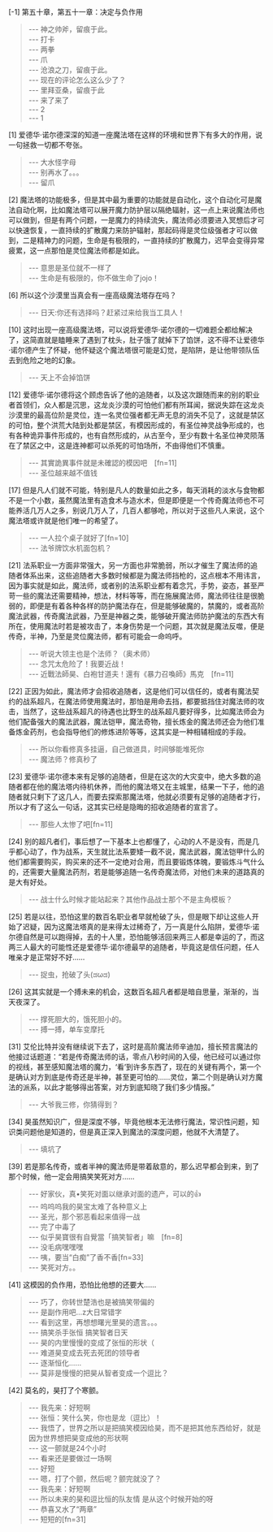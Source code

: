 
[-1] 第五十章，第五十一章：决定与负作用
>--- 神之帅斧，留痕于此。<br>
>--- 打卡<br>
>--- 两拳<br>
>--- 爪<br>
>--- 沧浪之刀，留痕于此。<br>
>--- 现在的评论怎么这么少了？<br>
>--- 里拜亚桑，留痕于此<br>
>--- 来了来了<br>
>--- 2<br>
>--- 1<br>

[1] 爱德华·诺尔德深深的知道一座魔法塔在这样的环境和世界下有多大的作用，说一句拯救一切都不夸张。
>--- 大水怪字母<br>
>--- 别再水了。。。<br>
>--- 留爪<br>

[2] 魔法塔的功能极多，但是其中最为重要的功能就是自动化，这个自动化可是魔法自动化啊，比如魔法塔可以展开魔力防护层以隔绝辐射，这一点上来说魔法师也可以做到，但是有两个问题，一是魔力的持续流失，魔法师必须要进入冥想后才可以快速恢复，一直持续的扩散魔力来防护辐射，那起码得是灵位级强者才可以做到，二是精神力的问题，生命是有极限的，一直持续的扩散魔力，迟早会变得异常疲累，这一点那怕是灵位魔法师都是如此。
>--- 意思是圣位就不一样了<br>
>--- 生命是有极限的，你不做生命了jojo！<br>

[6] 所以这个沙漠里当真会有一座高级魔法塔存在吗？
>--- 日天:你还有选择吗？赶紧过来给我当工具人！<br>

[10] 这时出现一座高级魔法塔，可以说将爱德华·诺尔德的一切难题全都给解决了，这简直就是瞌睡来了遇到了枕头，肚子饿了就掉下了馅饼，这不得不让爱德华·诺尔德产生了怀疑，他怀疑这个魔法塔很可能是幻觉，是陷阱，是让他带领队伍去到危险之地的幻象。
>--- 天上不会掉馅饼<br>

[12] 爱德华·诺尔德将这个顾虑告诉了他的追随者，以及这次跟随而来的别的职业者首领们，众人都是沉思，这龙炎沙漠的可怕他们都有所耳闻，据说失踪在这龙炎沙漠里的最高位阶是灵位，连一名灵位强者都无声无息的消失不见了，这就是禁区的可怕，整个洪荒大陆到处都是禁区，有模因形成的，有圣位神灵战争形成的，也有各种诡异事件形成的，也有自然形成的，从古至今，至少有数十名圣位神灵陨落在了禁区之中，这是连神都可以杀死的可怕场所，不由得他们不慎重。
>--- 其實詭異事件就是未確認的模因吧　[fn=11]<br>
>--- 圣位越来越不值钱<br>

[17] 但是凡人们就不可能，特别是凡人的数量如此之多，每天消耗的淡水与食物都不是一个小数，虽然魔法里有造食术与造水术，但是即便是一个传奇魔法师也不可能养活几万人之多，别说几万人了，几百人都够呛，所以对于这些凡人来说，这个魔法塔或许就是他们唯一的希望了。
>--- 一人拉个桌子就好了[fn=10]<br>
>--- 法爷牌饮水机面包机？<br>

[21] 法系职业一方面非常强大，另一方面也非常脆弱，所以才催生了魔法师的追随者体系出来，这些追随者大多数时候都是为魔法师挡枪的，这点根本不用讳言，因为事实就是如此，魔法师，或者别的法系职业都有着念咒，手势，姿态，甚至严苛一些的魔法还需要精神，想法，材料等等，而在施展魔法师，魔法师往往是很脆弱的，即便是有着各种各样的防护魔法存在，但是能够破魔的，禁魔的，或者高阶魔法武器，传奇魔法武器，乃至是神器之类，能够破开魔法师防护魔法的东西大有所在，使用魔法时若是被攻击了，本身伤势是一个问题，其次就是魔法反噬，便是传奇，半神，乃至是灵位魔法师，都有可能会一命呜呼。
>--- 听说大领主也是个法师？（奥术师）<br>
>--- 念咒太危险了！我要近战！<br>
>--- 近戰法師昊、白袍甘道夫！還有《暴力召喚師》馬克　[fn=11]<br>

[22] 正因为如此，魔法师才会招收追随者，这是他们可以信任的，或者有魔法契约的战系超凡，在魔法师使用魔法时，那怕是用命去挡，都要抵挡住对魔法师的攻击，当然了，这些战系超凡的待遇也比野生的战系超凡要好得多，比如魔法师会为他们配备强大的魔法武器，魔法铠甲，魔法奇物，擅长炼金的魔法师还会为他们准备炼金药剂，也会指导他们的修炼进阶等等，这其实是一种相辅相成的手段。
>--- 所以你看修真多挂逼，自己做道具，时间够能堆死你<br>
>--- 魔法师？修真秒了<br>

[23] 爱德华·诺尔德本来有足够的追随者，但是在这次的大灾变中，绝大多数的追随者都在他的魔法塔内待机休养，而他的魔法塔又在主城里，结果一下子，他的追随者就只剩下了这几人，而要去探索那魔法塔，他就必须要有足够的追随者才行，所以才有了这么一句话，这其实已经是隐晦的招收追随者的宣言了。
>--- 那些人太惨了吧[fn=11]<br>

[24] 别的超凡者们，事后想了一下基本上也都懂了，心动的人不是没有，而是几乎都心动了，作为战系，天生就比法系要矮一截不说，魔法武器，魔法铠甲什么的他们都需要购买，购买来的还不一定绝对合用，而且要锻炼体魄，要锻炼斗气什么的，还需要大量魔法药剂，若是能够追随一名传奇魔法师，对他们未来的道路真的是大有好处。
>--- 战士什么时候才能站起来？其他作品战士那个不是主角模板？<br>

[25] 若是以往，恐怕这里的数百名职业者早就枪破了头，但是眼下却让这些人开始了迟疑，因为这魔法塔真的是来得太过稀奇了，万一真是什么陷阱，爱德华·诺尔德自然是可以跑得掉，去的十人里，恐怕能够活回来两三人都是幸运的了，而这两三人最大的可能性还是爱德华·诺尔德最早的追随者，毕竟这是信任问题，任人唯亲才是正常好不好……
>--- 捉虫，抢破了头(ಡωಡ)<br>

[26] 这其实就是一个搏未来的机会，这数百名超凡者都是暗自思量，渐渐的，当天夜深了。
>--- 撑死胆大的，饿死胆小的。<br>
>--- 搏一搏，单车变摩托<br>

[31] 艾伦比特并没有继续说下去了，这时是高阶魔法师辛迪加，擅长预言魔法的他接过话题道：“若是传奇魔法师的话，零点八秒时间的入侵，他已经可以通过你的视线，甚至感知魔法塔的魔力，‘看’到许多东西了，现在的关键有两个，第一个是确认对方到底是传奇还是半神，甚至更可怕的……灵位，第二个则是确认对方魔法的派系，以此才能够得出答案，对方到底知晓了我们多少情报。”
>--- 大爷我三修，你猜得到？<br>

[34] 昊虽然知识广，但是深度不够，毕竟他根本无法修行魔法，常识性问题，知识类问题他是知道的，但是真正深入到魔法的深度问题，他就不大清楚了。
>--- 填坑了<br>

[39] 若是那名传奇，或者半神的魔法师是带着敌意的，那么迟早都会到来，到了那个时候，他一定会用搞笑笑死对方……
>--- 好家伙，真•笑死对面以继承对面的遗产，可以的👍<br>
>--- 呜呜呜我的昊宝太难了各种意义上<br>
>--- 圣光，那个邪恶看起来值得一战<br>
>--- 完了中毒了<br>
>--- 似乎昊寶很有自覺當「搞笑智者」嘛　[fn=8]<br>
>--- 没毛病嘿嘿嘿<br>
>--- 咦，要当“白痴”了香不香[fn=33]<br>
>--- 笑死对方。。<br>

[41] 这模因的负作用，恐怕比他想的还要大……
>--- 巧了，你转世楚浩也是被搞笑带偏的<br>
>--- 是副作用吧…z大日常错字<br>
>--- 看到这里，再想想曙光里昊的遗言。。。<br>
>--- 搞笑杀手张恒
搞笑智者日天<br>
>--- 昊的内里慢慢的变成了张恒的形状（<br>
>--- 难道昊变成去死去死团的领导者<br>
>--- 逐渐恒化……<br>
>--- 莫非是慢慢的把昊从智者变成一个逗比？<br>

[42] 莫名的，昊打了个寒颤。
>--- 我先来：好短啊<br>
>--- 张恒：笑什么笑，你也是龙（逗比）！<br>
>--- 我悟了，世界之所以是把搞笑模因给昊，而不是把其他东西给好，就是因为世界想把昊变成他的形状啊<br>
>--- 这一颤就是24个小时<br>
>--- 看来还是要做过一场啊<br>
>--- 好短<br>
>--- 嗯，打了个颤，然后呢？颤完就没了？<br>
>--- 我先来：好短啊<br>
>--- 所以未来的昊和逗比恒的队友情 是从这个时候开始的呀<br>
>--- 恭喜又水了“两章”<br>
>--- 短短的[fn=31]<br>
